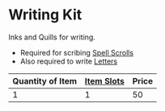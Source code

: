 # Writing Kit

Inks and Quills for writing.

- Required for scribing [Spell Scrolls](../../../../../Magic/Spell%20Scrolls.md)
- Also required to write [Letters](../25%20Coins/Letter%20Kit.md)

| Quantity of Item | [Item Slots](../../../../../Player%20Characters/Derived%20Statistics/Item%20Slots.md) | Price |
| ---------------- | ------------------------------------------------------------------------------------- | ----- |
| 1                | 1                                                                                     | 50    |
